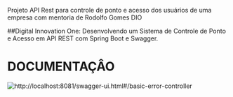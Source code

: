 Projeto API Rest para controle de ponto e acesso dos usuários de uma empresa com mentoria de Rodolfo Gomes DIO

##Digital Innovation One: Desenvolvendo um Sistema de Controle de Ponto e Acesso em API REST com Spring Boot e Swagger.







# DOCUMENTAÇÂO

![http://localhost:8081/swagger-ui.html#/basic-error-controller](https://github.com/Jeffeanikulapo/liveDioSistemDePonto/blob/main/Capturar.JPG)
